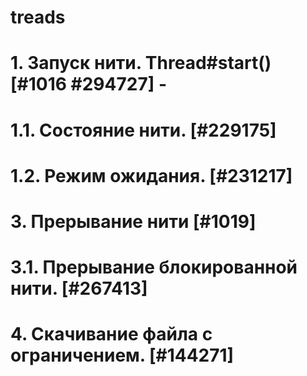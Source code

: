 # treads
# 1. Запуск нити. Thread#start() [#1016 #294727] -
# 1.1. Состояние нити.   [#229175]
# 1.2. Режим ожидания.   [#231217]
# 3. Прерывание нити   [#1019]
# 3.1. Прерывание блокированной нити.   [#267413]
# 4. Скачивание файла с ограничением.   [#144271]